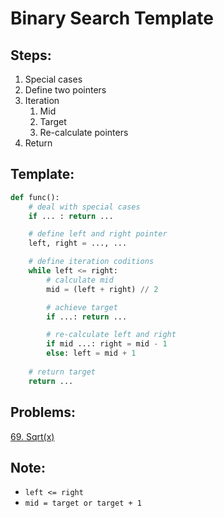 # Binary Search Template

## Steps:

1. Special cases
2. Define two pointers
3. Iteration
    1. Mid
    2. Target
    3. Re-calculate pointers 
4. Return

## Template:

```python
def func():
    # deal with special cases
    if ... : return ...

    # define left and right pointer
    left, right = ..., ...

    # define iteration coditions
    while left <= right:
        # calculate mid
        mid = (left + right) // 2

        # achieve target
        if ...: return ...

        # re-calculate left and right
        if mid ...: right = mid - 1
        else: left = mid + 1
    
    # return target
    return ...
```

## Problems:
[69. Sqrt(x)](https://leetcode.com/problems/sqrtx/)

## Note:
* `left <= right`
* `mid = target or target + 1`